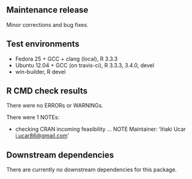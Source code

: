 ## Maintenance release

Minor corrections and bug fixes.

## Test environments

* Fedora 25 + GCC + clang (local), R 3.3.3
* Ubuntu 12.04 + GCC (on travis-ci), R 3.3.3, 3.4.0, devel
* win-builder, R devel

## R CMD check results

There were no ERRORs or WARNINGs.

There were 1 NOTEs:

* checking CRAN incoming feasibility ... NOTE
Maintainer: ‘Iñaki Ucar <i.ucar86@gmail.com>’

## Downstream dependencies

There are currently no downstream dependencies for this package.

